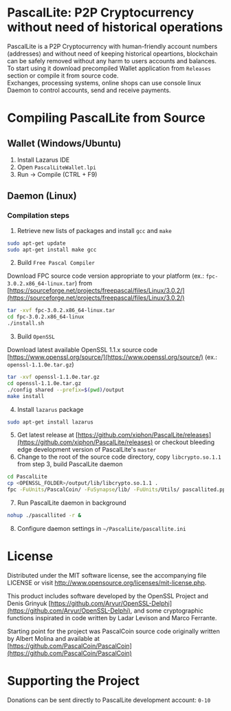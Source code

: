 # PascalLite: P2P Cryptocurrency without need of historical operations

PascalLite is a P2P Cryptocurrency with human-friendly account numbers (addresses) and without need of keeping historical opeartions, blockchain can be safely removed without any harm to users accounts and balances.  
To start using it download precompiled Wallet application from `Releases` section or compile it from source code.  
Exchanges, processing systems, online shops can use console linux Daemon to control accounts, send and receive payments.  

# Compiling PascalLite from Source

## Wallet (Windows/Ubuntu)

1. Install Lazarus IDE 
2. Open `PascalLiteWallet.lpi`
3. Run -> Compile (CTRL + F9)

## Daemon (Linux)

### Compilation steps

1. Retrieve new lists of packages and install `gcc` and `make`

  ```bash
sudo apt-get update
sudo apt-get install make gcc
  ```

2. Build `Free Pascal Compiler`

  Download FPC source code version appropriate to your platform (ex.: `fpc-3.0.2.x86_64-linux.tar`) from [https://sourceforge.net/projects/freepascal/files/Linux/3.0.2/](https://sourceforge.net/projects/freepascal/files/Linux/3.0.2/)
  ```bash
tar -xvf fpc-3.0.2.x86_64-linux.tar  
cd fpc-3.0.2.x86_64-linux  
./install.sh
  ```
3. Build `OpenSSL`

  Download latest available OpenSSL 1.1.x source code [https://www.openssl.org/source/](https://www.openssl.org/source/)  (ex.: `openssl-1.1.0e.tar.gz`)

  ```bash
tar -xvf openssl-1.1.0e.tar.gz   
cd openssl-1.1.0e.tar.gz   
./config shared --prefix=$(pwd)/output   
make install
  ```

4. Install `lazarus` package

  ```bash
sudo apt-get install lazarus
  ```

5. Get latest release at [https://github.com/xiphon/PascalLite/releases](https://github.com/xiphon/PascalLite/releases) or checkout bleeding edge development version of PascalLite's `master`
6. Change to the root of the source code directory, copy `libcrypto.so.1.1` from step 3, build PascalLite daemon

  ```bash
cd PascalLite  
cp <OPENSSL_FOLDER>/output/lib/libcrypto.so.1.1 .  
fpc -FuUnits/PascalCoin/ -FuSynapse/lib/ -FuUnits/Utils/ pascallited.pp
  ```
7. Run PascalLite daemon in background

  ```bash
nohup ./pascallited -r &
  ```
8. Configure daemon settings in `~/PascalLite/pascallite.ini`

# License
 
Distributed under the MIT software license, see the accompanying file LICENSE or visit http://www.opensource.org/licenses/mit-license.php.  

This product includes software developed by the OpenSSL Project and Denis Grinyuk [https://github.com/Arvur/OpenSSL-Delphi](https://github.com/Arvur/OpenSSL-Delphi), and some cryptographic functions inspirated in code written by Ladar Levison and Marco Ferrante.  

Starting point for the project was PascalCoin source code originally written by Albert Molina and available at [https://github.com/PascalCoin/PascalCoin](https://github.com/PascalCoin/PascalCoin)

# Supporting the Project

Donations can be sent directly to PascalLite development account: `0-10`
